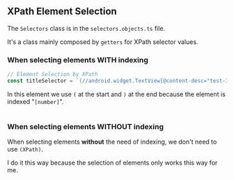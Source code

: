 ## XPath Element Selection

The `Selectors` class is in the `selectors.objects.ts` file.

It's a class mainly composed by `getters` for XPath selector values.

### When selecting elements WITH indexing

```ts
// Element Selection by XPath
const titleSelector = `(//android.widget.TextView[@content-desc="test-Item title"])[${randomNumber}]`;
```

In this element we use `(` at the start and `)` at the end because the element is indexed "`[number]`".

#

### When selecting elements WITHOUT indexing

When selecting elements **without** the need of indexing, we don't need to use `(XPath)`.

I do it this way because the selection of elements only works this way for me.
